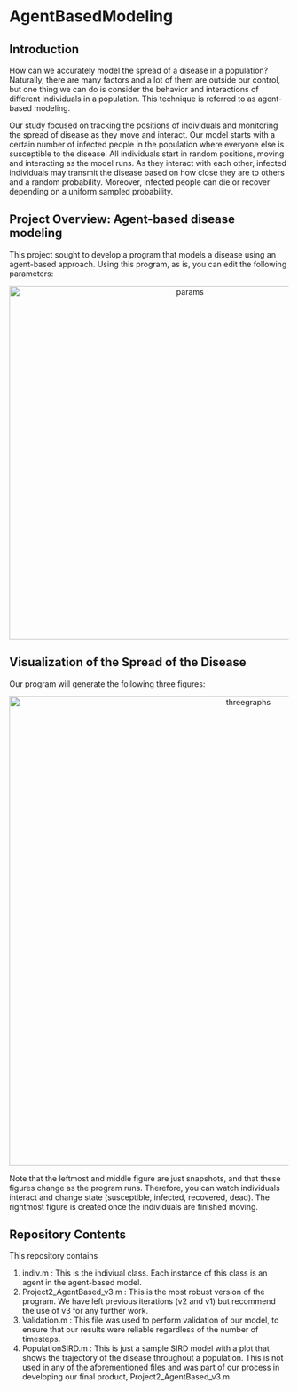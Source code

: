 # AgentBasedModeling
<h2> Introduction </h2>

How can we accurately model the spread of a disease in a population? Naturally, there are many factors and a lot of them are outside our control, but one thing we can do is consider the behavior and interactions of different individuals in a population. This technique is referred to as agent-based modeling. 

Our study focused on tracking the positions of individuals and monitoring the spread of disease as they move and interact. Our model starts with a certain number of infected people in the population where everyone else is susceptible to the disease. All individuals start in random positions, moving and interacting as the model runs. As they interact with each other, infected individuals may transmit the disease based on how close they are to others and a random probability. Moreover, infected people can die or recover depending on a uniform sampled probability.

<h2> Project Overview: Agent-based disease modeling </h2>
This project sought to develop a program that models a disease using an agent-based approach. Using this program, as is, you can edit the following parameters: 
<p align="center">
<img width="636" alt="params" src="https://github.com/mariabeatrizsilva/AgentBasedModeling/assets/67334485/5fe37722-fc45-4b84-858b-f4fa1598c3db">
<br> 

<h2> Visualization of the Spread of the Disease </h2>
Our program will generate the following three figures: 
<p align="center">
 <img width="846" alt="threegraphs" src="https://github.com/mariabeatrizsilva/AgentBasedModeling/assets/67334485/099f8305-3c08-4e3d-ab27-679dfec00724"> 
<br> 

Note that the leftmost and middle figure are just snapshots, and that these figures change as the program runs. Therefore, you can watch individuals interact and change state (susceptible, infected, recovered, dead). The rightmost figure is created once the individuals are finished moving. 

<h2> Repository Contents</h2>

This repository contains

1. indiv.m : This is the indiviual class. Each instance of this class is an agent in the agent-based model. 
2. Project2_AgentBased_v3.m : This is the most robust version of the program. We have left previous iterations (v2 and v1) but recommend the use of v3 for any further work. 
3. Validation.m : This file was used to perform validation of our model, to ensure that our results were reliable regardless of the number of timesteps. 
4. PopulationSIRD.m : This is just a sample SIRD model with a plot that shows the trajectory of the disease throughout a population. This is not used in any of the aforementioned files and was part of our process in developing our final product, Project2_AgentBased_v3.m.
